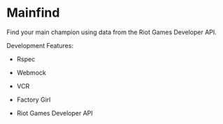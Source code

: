 # Mainfind

Find your main champion using data from the Riot Games Developer API.

Development Features:

* Rspec

* Webmock

* VCR

* Factory Girl

* Riot Games Developer API
